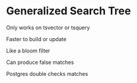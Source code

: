 # Generalized Search Tree

Only works on tsvector or tsquery

Faster to build or update

Like a bloom filter

Can produce false matches

Postgres double checks matches
